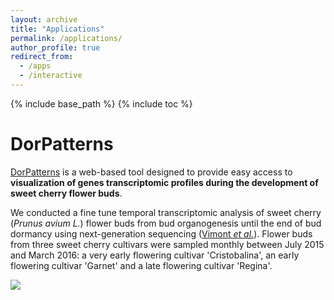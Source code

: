 ```yaml
---
layout: archive
title: "Applications"
permalink: /applications/
author_profile: true
redirect_from:
  - /apps
  - /interactive
---
```


{% include base_path %}
{% include toc %}

DorPatterns
======
[DorPatterns](https://bwenden.shinyapps.io/DorPatterns/) is a web-based tool designed to provide easy access to **visualization of genes transcriptomic profiles during the development of sweet cherry flower buds**.

We conducted a fine tune temporal transcriptomic analysis of sweet cherry (*Prunus avium L.*) flower buds from bud organogenesis until the end of bud dormancy using next-generation sequencing ([Vimont *et al.*](https://bwenden.github.io/bwenden/publication/2019-From-bud-formation-to-flowering-transcriptomic-state-defines-the-cherry-developmental-phases-of-sweet-cherry-bud-dormancy)). Flower buds from three sweet cherry cultivars were sampled monthly between July 2015 and March 2016: a very early flowering cultivar 'Cristobalina', an early flowering cultivar 'Garnet' and a late flowering cultivar 'Regina'.

<a href="https://bwenden.shinyapps.io/DorPatterns/"><img src="/bwenden/images/DorPatterns.png" /></a>
